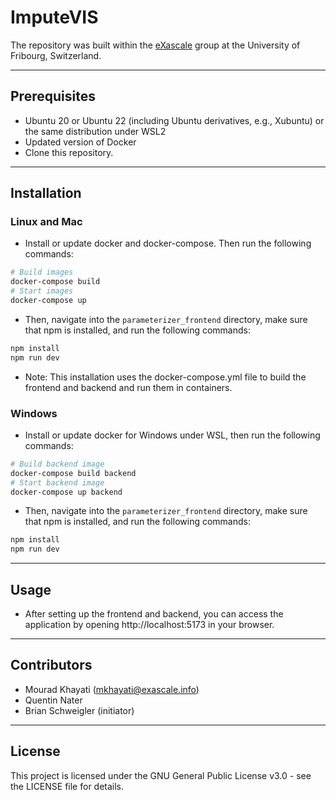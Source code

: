 # ImputeVIS

The repository was built within the [eXascale](https://exascale.info/) group at the University of Fribourg, Switzerland.

___
## Prerequisites

- Ubuntu 20 or Ubuntu 22 (including Ubuntu derivatives, e.g., Xubuntu) or the same distribution under WSL2
- Updated version of Docker
- Clone this repository.

___

## Installation

###  Linux and Mac
- Install or update docker and docker-compose. Then run the following commands:

```bash
# Build images
docker-compose build  
# Start images
docker-compose up
```

- Then, navigate into the `parameterizer_frontend` directory, make sure that npm is installed, and run the following commands:

```bash
npm install
npm run dev
```

- Note: This installation uses the docker-compose.yml file to build the frontend and backend and run them in containers.   

<!---
The front end is available at http://localhost:5173 (or http://172.19.0.3:5173/),
and the back end is accessible under http://localhost:8000 (API calls only).
-->

### Windows
- Install or update docker for Windows under WSL, then run the following commands:

```bash
# Build backend image
docker-compose build backend
# Start backend image
docker-compose up backend
```

- Then, navigate into the `parameterizer_frontend` directory, make sure that npm is installed, and run the following commands:

```bash
npm install
npm run dev

```
___

## Usage

- After setting up the frontend and backend, you can access the application by opening http://localhost:5173 in your
browser.

___

## Contributors

- Mourad Khayati (mkhayati@exascale.info)
- Quentin Nater
- Brian Schweigler (initiator)

___

## License

This project is licensed under the GNU General Public License v3.0 - see the LICENSE file for details.